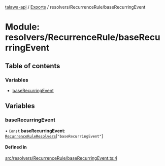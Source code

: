 [talawa-api](../README.md) / [Exports](../modules.md) / resolvers/RecurrenceRule/baseRecurringEvent

# Module: resolvers/RecurrenceRule/baseRecurringEvent

## Table of contents

### Variables

- [baseRecurringEvent](resolvers_RecurrenceRule_baseRecurringEvent.md#baserecurringevent)

## Variables

### baseRecurringEvent

• `Const` **baseRecurringEvent**: [`RecurrenceRuleResolvers`](types_generatedGraphQLTypes.md#recurrenceruleresolvers)[``"baseRecurringEvent"``]

#### Defined in

[src/resolvers/RecurrenceRule/baseRecurringEvent.ts:4](https://github.com/PalisadoesFoundation/talawa-api/blob/e919df4/src/resolvers/RecurrenceRule/baseRecurringEvent.ts#L4)
